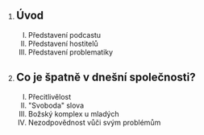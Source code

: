 <ol>
	<li><h2>Úvod</h2>
		<ol>
			<li type="I">Představení podcastu
			<li type="I">Představení hostitelů
			<li type="I">Představení problematiky
		</ol>
	<li><h2>Co je špatně v dnešní společnosti?</h2>
		<ol>
			<li type="I">Přecitlivělost
			<li type="I">"Svoboda" slova
			<li type="I">Božský komplex u mladých
			<li type="I">Nezodpovědnost vůči svým problémům
		</ol>